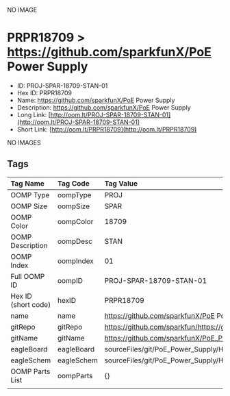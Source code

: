 


  
NO IMAGE  
# PRPR18709 > https://github.com/sparkfunX/PoE Power Supply

- ID: PROJ-SPAR-18709-STAN-01
- Hex ID: PRPR18709
- Name: https://github.com/sparkfunX/PoE Power Supply
- Description: https://github.com/sparkfunX/PoE Power Supply
- Long Link: [http://oom.lt/PROJ-SPAR-18709-STAN-01](http://oom.lt/PROJ-SPAR-18709-STAN-01)
- Short Link: [http://oom.lt/PRPR18709](http://oom.lt/PRPR18709)
  
NO IMAGES  
## Tags
  

|Tag Name|Tag Code|Tag Value|
| :--- | :--- | :--- |
|OOMP Type|oompType|PROJ|
|OOMP Size|oompSize|SPAR|
|OOMP Color|oompColor|18709|
|OOMP Description|oompDesc|STAN|
|OOMP Index|oompIndex|01|
|Full OOMP ID|oompID|PROJ-SPAR-18709-STAN-01|
|Hex ID (short code)|hexID|PRPR18709|
|name|name|https://github.com/sparkfunX/PoE Power Supply|
|gitRepo|gitRepo|https://github.com/sparkfun/https://github.com/sparkfunX/PoE_Power_Supply|
|gitName|gitName|https://github.com/sparkfunX/PoE_Power_Supply|
|eagleBoard|eagleBoard|sourceFiles/git/PoE_Power_Supply/Hardware/POE_Power_Supply.brd|
|eagleSchem|eagleSchem|sourceFiles/git/PoE_Power_Supply/Hardware/POE_Power_Supply.sch|
|OOMP Parts List|oompParts|{}|
||||
